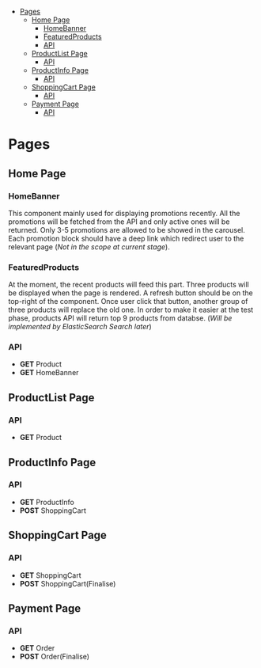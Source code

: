 
- [Pages](#pages)
  - [Home Page](#home-page)
    - [HomeBanner](#homebanner)
    - [FeaturedProducts](#featuredproducts)
    - [API](#api)
  - [ProductList Page](#productlist-page)
    - [API](#api-1)
  - [ProductInfo Page](#productinfo-page)
    - [API](#api-2)
  - [ShoppingCart Page](#shoppingcart-page)
    - [API](#api-3)
  - [Payment Page](#payment-page)
    - [API](#api-4)

# Pages

## Home Page

### HomeBanner
This component mainly used for displaying promotions recently. All the promotions will be fetched from the API and only active ones will be returned. Only 3-5 promotions are allowed to be showed in the carousel. Each promotion block should have a deep link which redirect user to the relevant page (_Not in the scope at current stage_).

### FeaturedProducts
At the moment, the recent products will feed this part. Three products will be displayed when the page is rendered. A refresh button should be on the top-right of the component. Once user click that button, another group of three products will replace the old one. In order to make it easier at the test phase, products API will return top 9 products from databse. (_Will be implemented by ElasticSearch Search later_)

### API
* **GET** Product
* **GET** HomeBanner

## ProductList Page

### API
* **GET** Product

## ProductInfo Page

### API
* **GET** ProductInfo
* **POST** ShoppingCart

## ShoppingCart Page

### API
* **GET** ShoppingCart
* **POST** ShoppingCart(Finalise)

## Payment Page

### API
* **GET** Order
* **POST** Order(Finalise)
